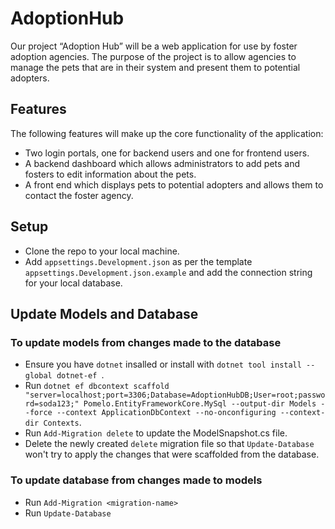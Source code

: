 # AdoptionHub
Our project “Adoption Hub” will be a web application for use by foster adoption agencies. The purpose of the project is to allow agencies to manage the pets that are in their system and present them to potential adopters.  

## Features 
The following features will make up the core functionality of the application: 
- Two login portals, one for backend users and one for frontend users. 
- A backend dashboard which allows administrators to add pets and fosters to edit information about the pets. 
- A front end which displays pets to potential adopters and allows them to contact the foster agency. 

## Setup
- Clone the repo to your local machine.
- Add `appsettings.Development.json` as per the template `appsettings.Development.json.example` and add the connection string for your local database.

## Update Models and Database

### To update models from changes made to the database

- Ensure you have `dotnet` insalled or install with `dotnet tool install --global dotnet-ef
`.
- Run `dotnet ef dbcontext scaffold "server=localhost;port=3306;Database=AdoptionHubDB;User=root;password=soda123;" Pomelo.EntityFrameworkCore.MySql --output-dir Models --force --context ApplicationDbContext --no-onconfiguring --context-dir Contexts`.
- Run `Add-Migration delete` to update the ModelSnapshot.cs file.
- Delete the newly created `delete` migration file so that `Update-Database` won't try to apply the changes that were scaffolded from the database.

### To update database from changes made to models

- Run `Add-Migration <migration-name>`
- Run `Update-Database`
 
